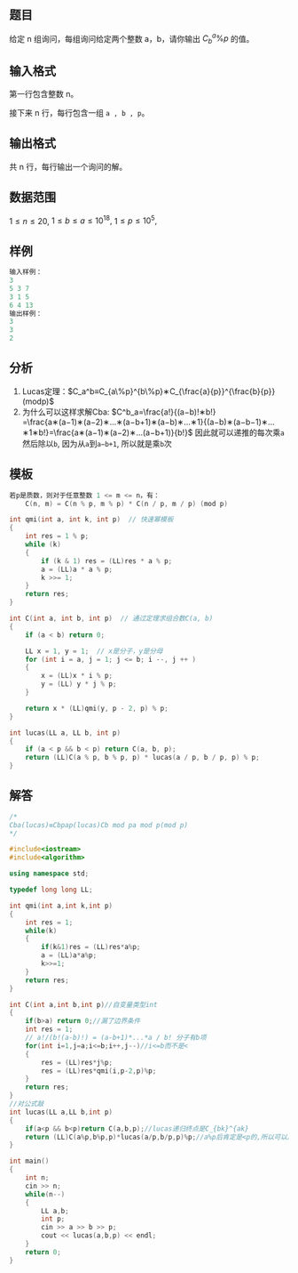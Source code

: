 ## 题目
给定 n 组询问，每组询问给定两个整数 a，b，请你输出 $C_b^a\%p$ 的值。

## 输入格式
第一行包含整数 n。

接下来 n 行，每行包含一组 `a , b , p`。

## 输出格式
共 n 行，每行输出一个询问的解。

## 数据范围
$1≤n≤20 ,$
$1≤b≤a≤10^{18},$
1$≤p≤10^5,$

## 样例
```c++
输入样例：
3
5 3 7
3 1 5
6 4 13
输出样例：
3
3
2
```

## 分析
1. Lucas定理：$C_a^b≡C_{a\%p}^{b\%p}∗C_{\frac{a}{p}}^{\frac{b}{p}}(modp)$
2. 为什么可以这样求解Cba:
$C^b_a=\frac{a!}{(a−b)!∗b!} =\frac{a∗(a−1)∗(a−2)∗…∗(a−b+1)∗(a−b)∗…∗1}{(a−b)∗(a−b−1)∗…∗1∗b!}=\frac{a∗(a−1)∗(a−2)∗…(a−b+1)}{b!}$
因此就可以递推的每次乘`a`然后除以`b`, 因为从`a`到`a−b+1`, 所以就是乘`b`次

## 模板
```c++
若p是质数，则对于任意整数 1 <= m <= n，有：
    C(n, m) = C(n % p, m % p) * C(n / p, m / p) (mod p)

int qmi(int a, int k, int p)  // 快速幂模板
{
    int res = 1 % p;
    while (k)
    {
        if (k & 1) res = (LL)res * a % p;
        a = (LL)a * a % p;
        k >>= 1;
    }
    return res;
}

int C(int a, int b, int p)  // 通过定理求组合数C(a, b)
{
    if (a < b) return 0;

    LL x = 1, y = 1;  // x是分子，y是分母
    for (int i = a, j = 1; j <= b; i --, j ++ )
    {
        x = (LL)x * i % p;
        y = (LL) y * j % p;
    }

    return x * (LL)qmi(y, p - 2, p) % p;
}

int lucas(LL a, LL b, int p)
{
    if (a < p && b < p) return C(a, b, p);
    return (LL)C(a % p, b % p, p) * lucas(a / p, b / p, p) % p;
}
```

## 解答
```c++
/*
Cba(lucas)≡Cbpap(lucas)Cb mod pa mod p(mod p)
*/

#include<iostream>
#include<algorithm>

using namespace std;

typedef long long LL;

int qmi(int a,int k,int p)
{
    int res = 1;
    while(k)
    {
        if(k&1)res = (LL)res*a%p;
        a = (LL)a*a%p;
        k>>=1;
    }
    return res;
}

int C(int a,int b,int p)//自变量类型int
{
    if(b>a) return 0;//漏了边界条件
    int res = 1;
    // a!/(b!(a-b)!) = (a-b+1)*...*a / b! 分子有b项
    for(int i=1,j=a;i<=b;i++,j--)//i<=b而不是<
    {
        res = (LL)res*j%p;
        res = (LL)res*qmi(i,p-2,p)%p;
    }
    return res;
}
//对公式敲
int lucas(LL a,LL b,int p)
{
    if(a<p && b<p)return C(a,b,p);//lucas递归终点是C_{bk}^{ak}
    return (LL)C(a%p,b%p,p)*lucas(a/p,b/p,p)%p;//a%p后肯定是<p的,所以可以用C(),但a/p后不一定<p 所以用lucas继续递归
}

int main()
{
    int n;
    cin >> n;
    while(n--)
    {
        LL a,b;
        int p;
        cin >> a >> b >> p;
        cout << lucas(a,b,p) << endl;
    }
    return 0;
}
```
